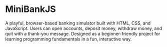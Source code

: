 # MiniBankJS
A playful, browser-based banking simulator built with HTML, CSS, and JavaScript. Users can open accounts, deposit money, withdraw money, and quit with a thank-you message. Designed as a beginner-friendly project for learning programming fundamentals in a fun, interactive way.
